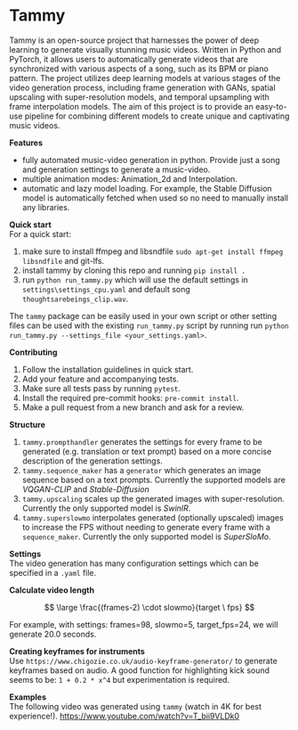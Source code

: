 # Tammy
Tammy is an open-source project that harnesses the power of deep learning to generate visually stunning music videos. Written in Python and PyTorch, it allows users to automatically generate videos that are synchronized with various aspects of a song, such as its BPM or piano pattern. The project utilizes deep learning models at various stages of the video generation process, including frame generation with GANs, spatial upscaling with super-resolution models, and temporal upsampling with frame interpolation models. The aim of this project is to provide an easy-to-use pipeline for combining different models to create unique and captivating music videos.

**Features**  
- fully automated music-video generation in python. Provide just a song and generation settings to generate a music-video.  
- multiple animation modes: Animation_2d and Interpolation.  
- automatic and lazy model loading. For example, the Stable Diffusion model is automatically fetched when used so no need to manually install any libraries. 


**Quick start**  
For a quick start:
1. make sure to install ffmpeg and libsndfile `sudo apt-get install ffmpeg libsndfile` and git-lfs.
2. install tammy by cloning this repo and running `pip install .`
3. run `python run_tammy.py` which will use the default settings in `settings\settings_cpu.yaml` and default song `thoughtsarebeings_clip.wav`.

The `tammy` package can be easily used in your own script or other setting files can be used with the existing `run_tammy.py` script by running run `python run_tammy.py --settings_file <your_settings.yaml>`.

**Contributing**  
1. Follow the installation guidelines in quick start.
2. Add your feature and accompanying tests.
3. Make sure all tests pass by running `pytest`.  
3. Install the required pre-commit hooks: `pre-commit install`.
4. Make a pull request from a new branch and ask for a review. 

**Structure**
1. `tammy.prompthandler` generates the settings for every frame to be generated (e.g. translation or text prompt) based on a more concise description of the generation settings.
2. `tammy.sequence_maker` has a `generator` which generates an image sequence based on a text prompts. Currently the supported models are _VQGAN-CLIP_ and _Stable-Diffusion_
3. `tammy.upscaling` scales up the generated images with super-resolution. Currently the only supported model is _SwinIR_.
4. `tammy.superslowmo` interpolates generated (optionally upscaled) images to increase the FPS without needing to generate every frame with a `sequence_maker`. Currently the only supported model is _SuperSloMo_.

**Settings**  
The video generation has many configuration settings which can be specified in a `.yaml` file.

**Calculate video length**

$$ \large  \frac{(frames-2) \cdot slowmo}{target \  fps}  $$

For example, with settings: frames=98, slowmo=5, target_fps=24, we will generate 20.0 seconds.

**Creating keyframes for instruments**  
Use `https://www.chigozie.co.uk/audio-keyframe-generator/` to generate keyframes based on audio. A good function for highlighting kick sound seems to be: `1 + 0.2 * x^4` but experimentation is required.

**Examples**  
The following video was generated using `tammy` (watch in 4K for best experience!).
https://www.youtube.com/watch?v=T_bii9VLDk0
